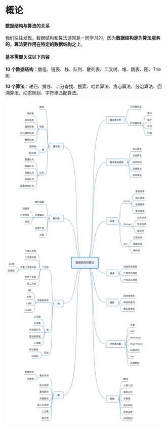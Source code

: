 # 概论

#### 数据结构与算法的关系

我们往往发现，数据结构和算法通常是一同学习的，因为**数据结构是为算法服务的，算法要作用在特定的数据结构之上**。

#### 基本需要关注以下内容

**10 个数据结构**：数组、链表、栈、队列、散列表、二叉树、堆、跳表、图、Trie 树

**10 个算法**：递归、排序、二分查找、搜索、哈希算法、贪心算法、分治算法、回溯算法、动态规划、字符串匹配算法。

![](./assets/general.png)



